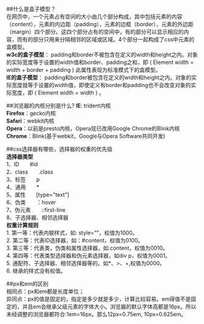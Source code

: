 ##什么是盒子模型？   
 在网页中，一个元素占有空间的大小由几个部分构成，其中包括元素的内容（content），元素的内边距（padding），元素的边框（border），元素的外边距（margin）四个部分。这四个部分占有的空间中，有的部分可以显示相应的内容，而有的部分只用来分隔相邻的区域或区域。4个部分一起构成了css中元素的盒模型。  
**w3c的盒子模型**： padding和border不被包含在定义的width和height之内。对象的实际宽度等于设置的width值和border、padding之和，即 ( Element width = width + border + padding ) 此属性表现为标准模式下的盒模型。   
**IE的盒子模型**： padding和border被包含在定义的width和height之内。对象的实际宽度就等于设置的width值，即使定义有border和padding也不会改变对象的实际宽度，即 ( Element width = width ) 。  

##浏览器的内核分别是什么?
**IE**: trident内核  
**Firefox**：gecko内核  
**Safari**：webkit内核   
**Opera**：以前是presto内核，Opera现已改用Google Chrome的Blink内核    
**Chrome**：Blink(基于webkit，Google与Opera Software共同开发)    

##css选择器有哪些，选择器的权重的优先级     
**选择器类型**     
1、ID　　#id      
2、class　　.class      
3、标签　　p      
4、通用　　*         
5、属性　　[type="text"]         
6、伪类　　：hover         
7、伪元素　　::first-line     
8、子选择器、相邻选择器       
**权重计算规则**      
1. 第一等：代表内联样式，如: style=””，权值为1000。      
2. 第二等：代表ID选择器，如：#content，权值为0100。        
3. 第三等：代表类，伪类和属性选择器，如.content，权值为0010。      
4. 第四等：代表类型选择器和伪元素选择器，如div p，权值为0001。         
5. 通配符、子选择器、相邻选择器等的。如*、>、+,权值为0000。        
6. 继承的样式没有权值。     

##px和em的区别         
相同点：px和em都是长度单位；          
异同点：px的值是固定的，指定是多少就是多少，计算比较容易。em得值不是固定的，并且em会继承父级元素的字体大小。浏览器的默认字体高都是16px。所以未经调整的浏览器都符合:1em=16px。那么12px=0.75em, 10px=0.625em。            



